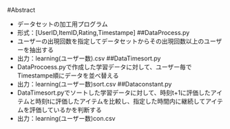 #Abstract
* データセットの加工用プログラム
* 形式：[UserID,ItemID,Rating,Timestampe]
##DataProcess.py
* ユーザーの出現回数を指定してデータセットからその出現回数以上のユーザーを抽出する
* 出力：learning(ユーザー数).csv
##DataTimesort.py
* DataProcoess.pyで作成した学習データに対して、ユーザー毎でTimestampe順にデータを並べ替える
* 出力：learning(ユーザー数)sort.csv
##Dataconstant.py
* DataTimesort.pyでソートした学習データに対して、時刻t+1に評価したアイテムと時刻tに評価したアイテムを比較し、指定した時間内に継続してアイテムを評価しているかを判断する
* 出力：learning(ユーザー数)con.csv
